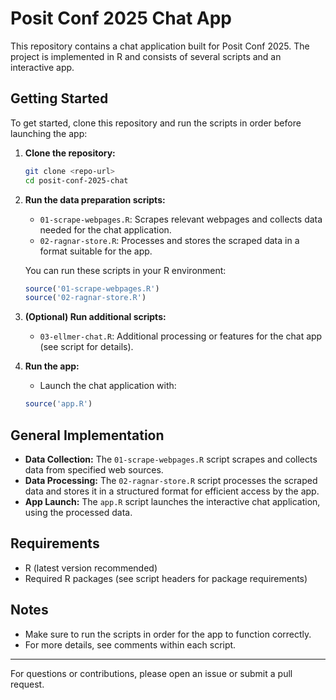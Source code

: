 # Posit Conf 2025 Chat App

This repository contains a chat application built for Posit Conf 2025. The project is implemented in R and consists of several scripts and an interactive app.

## Getting Started

To get started, clone this repository and run the scripts in order before launching the app:

1. **Clone the repository:**
   ```sh
   git clone <repo-url>
   cd posit-conf-2025-chat
   ```

2. **Run the data preparation scripts:**
   - `01-scrape-webpages.R`: Scrapes relevant webpages and collects data needed for the chat application.
   - `02-ragnar-store.R`: Processes and stores the scraped data in a format suitable for the app.

   You can run these scripts in your R environment:
   ```r
   source('01-scrape-webpages.R')
   source('02-ragnar-store.R')
   ```

3. **(Optional) Run additional scripts:**
   - `03-ellmer-chat.R`: Additional processing or features for the chat app (see script for details).

4. **Run the app:**
   - Launch the chat application with:
   ```r
   source('app.R')
   ```

## General Implementation

- **Data Collection:** The `01-scrape-webpages.R` script scrapes and collects data from specified web sources.
- **Data Processing:** The `02-ragnar-store.R` script processes the scraped data and stores it in a structured format for efficient access by the app.
- **App Launch:** The `app.R` script launches the interactive chat application, using the processed data.

## Requirements
- R (latest version recommended)
- Required R packages (see script headers for package requirements)

## Notes
- Make sure to run the scripts in order for the app to function correctly.
- For more details, see comments within each script.

---

For questions or contributions, please open an issue or submit a pull request.
